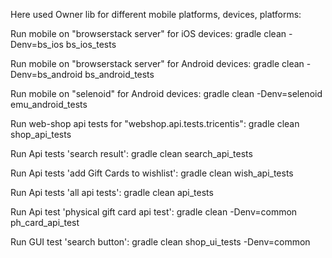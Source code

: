 Here used Owner lib for different mobile platforms, devices, platforms:

Run mobile on "browserstack server" for iOS devices: gradle clean -Denv=bs_ios bs_ios_tests 

Run mobile on "browserstack server" for Android devices: gradle clean -Denv=bs_android bs_android_tests

Run mobile on "selenoid" for Android devices: gradle clean -Denv=selenoid emu_android_tests

Run web-shop api tests for "webshop.api.tests.tricentis": gradle clean shop_api_tests

Run Api tests 'search result': gradle clean search_api_tests

Run Api tests 'add Gift Cards to wishlist': gradle clean wish_api_tests

Run Api tests 'all api tests': gradle clean api_tests

Run Api test 'physical gift card api test': gradle clean -Denv=common ph_card_api_test

Run GUI test 'search button': gradle clean shop_ui_tests -Denv=common

